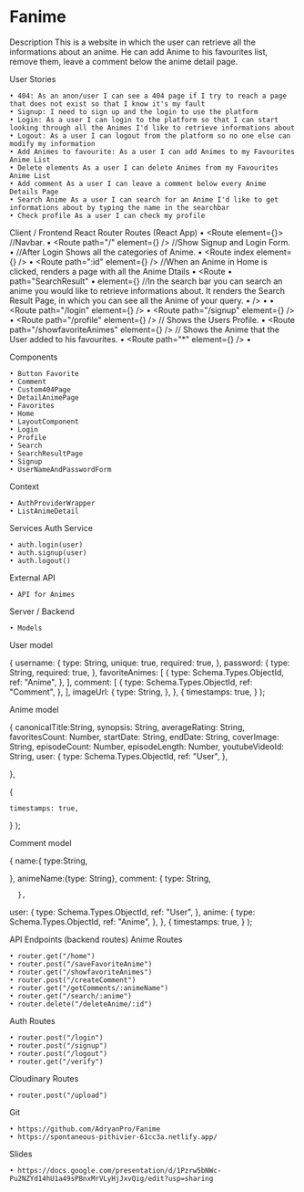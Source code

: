 # Fanime
Description
This is a website in which the user can retrieve all the informations about an anime. He can add Anime to his favourites list, remove them, leave a comment below the anime detail page.

User Stories

    • 404: As an anon/user I can see a 404 page if I try to reach a page that does not exist so that I know it's my fault
    • Signup: I need to sign up and the login to use the platform
    • Login: As a user I can login to the platform so that I can start looking through all the Animes I'd like to retrieve informations about
    • Logout: As a user I can logout from the platform so no one else can modify my information
    • Add Animes to favourite: As a user I can add Animes to my Favourites Anime List
    • Delete elements As a user I can delete Animes from my Favourites Anime List
    • Add comment As a user I can leave a comment below every Anime Details Page
    • Search Anime As a user I can search for an Anime I'd like to get informations about by typing the name in the searchbar
    • Check profile As a user I can check my profile 

Client / Frontend
React Router Routes (React App)
 <Routes>
    •         <Route element={<LayoutComponent />}> //Navbar.
    •           <Route path="/" element={<Login />} /> //Show Signup and Login Form.
    •           <Route path="/home"> //After Login Shows all the categories of Anime.
    •             <Route index element={<Home />} />
    •             <Route path=":id" element={<DetailAnimePage />} /> //When an Anime in Home is clicked, renders a page with all the Anime Dtails
    •             <Route
    •               path="SearchResult"
    • element={<SearchResultPage searchResult={searchResult} />} //In the search bar you can search an anime you would like to retrieve informations about. It renders the Search Result Page, in which you can see all the Anime of your query.
    •             />
    •           </Route>
    •           <Route path="/login" element={<Login />} />
    •           <Route path="/signup" element={<SignUp />} />
    •           <Route path="/profile" element={<Profile />} /> // Shows the Users Profile.
    •           <Route path="/showfavoriteAnimes" element={<Favorites />} /> // Shows the Anime that the User added to his favourites.
    • <Route path="*" element={<Custom404Page />} />
    •         </Route>
      </Routes>

Components

    • Button Favorite
    • Comment
    • Custom404Page
    • DetailAnimePage
    • Favorites
    • Home
    • LayoutComponent
    • Login
    • Profile
    • Search
    • SearchResultPage
    • Signup
    • UserNameAndPasswordForm

Context

    • AuthProviderWrapper
    • ListAnimeDetail



Services
Auth Service

    • auth.login(user)
    • auth.signup(user)
    • auth.logout()


External API

    • API for Animes


Server / Backend

    • Models

User model

{
    username: {
      type: String,
      unique: true,
      required: true,
    },
    password: {
      type: String,
      required: true,
    },
    favoriteAnimes: [
      {
        type: Schema.Types.ObjectId,
        ref: "Anime",
      },
    ],
    comment: [
      {
        type: Schema.Types.ObjectId,
        ref: "Comment",
      },
    ],
    imageUrl: {
      type: String,
    },
  },
  {
    timestamps: true,
  }
);

Anime model

 {
    canonicalTitle:String,
    synopsis: String,
    averageRating: String,
    favoritesCount: Number,
    startDate: String,
    endDate: String,
    coverImage: String,
    episodeCount: Number,
    episodeLength: Number,
    youtubeVideoId: String,
    user: {
      type: Schema.Types.ObjectId,
      ref: "User",
    },
    
  },
  
  {
    
    timestamps: true,
  }
);

Comment model

{ name:{
    type:String,
    
},
animeName:{type: String},
    comment: {
      type: String,
      
      },
  user: {
    type: Schema.Types.ObjectId,
    ref: "User",
  },
  anime: {
    type: Schema.Types.ObjectId,
    ref: "Anime",
  },
},
{
  timestamps: true,
  }
);


API Endpoints (backend routes)
Anime Routes

    • router.get("/home")
    • router.post("/saveFavoriteAnime")
    • router.get("/showfavoriteAnimes")
    • router.post("/createComment")
    • router.get("/getComments/:animeName")
    • router.get("/search/:anime")
    • router.delete("/deleteAnime/:id")

Auth Routes

    • router.post("/login")
    • router.post("/signup")
    • router.post("/logout")
    • router.get("/verify")

Cloudinary Routes

    • router.post("/upload")


Git

    • https://github.com/AdryanPro/Fanime
    • https://spontaneous-pithivier-61cc3a.netlify.app/

Slides

    • https://docs.google.com/presentation/d/1Pzrw5bNWc-Pu2NZYd14hU1a49sPBnxMrVLyHjJxvQig/edit?usp=sharing
